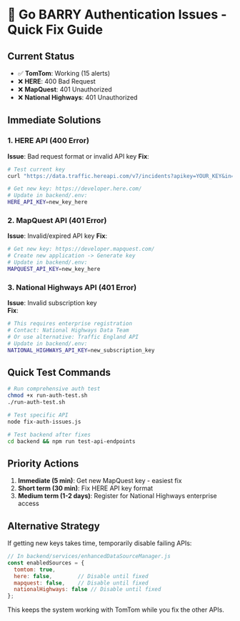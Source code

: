 # 🔧 Go BARRY Authentication Issues - Quick Fix Guide

## Current Status
- ✅ **TomTom**: Working (15 alerts)
- ❌ **HERE**: 400 Bad Request  
- ❌ **MapQuest**: 401 Unauthorized
- ❌ **National Highways**: 401 Unauthorized

## Immediate Solutions

### 1. HERE API (400 Error)
**Issue**: Bad request format or invalid API key
**Fix**: 
```bash
# Test current key
curl "https://data.traffic.hereapi.com/v7/incidents?apikey=YOUR_KEY&in=circle:54.9783,-1.6178;r=5000"

# Get new key: https://developer.here.com/
# Update in backend/.env:
HERE_API_KEY=new_key_here
```

### 2. MapQuest API (401 Error)  
**Issue**: Invalid/expired API key
**Fix**:
```bash
# Get new key: https://developer.mapquest.com/
# Create new application -> Generate key
# Update in backend/.env:
MAPQUEST_API_KEY=new_key_here
```

### 3. National Highways API (401 Error)
**Issue**: Invalid subscription key  
**Fix**:
```bash
# This requires enterprise registration
# Contact: National Highways Data Team
# Or use alternative: Traffic England API
# Update in backend/.env:
NATIONAL_HIGHWAYS_API_KEY=new_subscription_key
```

## Quick Test Commands

```bash
# Run comprehensive auth test
chmod +x run-auth-test.sh
./run-auth-test.sh

# Test specific API
node fix-auth-issues.js

# Test backend after fixes
cd backend && npm run test-api-endpoints
```

## Priority Actions

1. **Immediate (5 min)**: Get new MapQuest key - easiest fix
2. **Short term (30 min)**: Fix HERE API key format
3. **Medium term (1-2 days)**: Register for National Highways enterprise access

## Alternative Strategy

If getting new keys takes time, temporarily disable failing APIs:

```javascript
// In backend/services/enhancedDataSourceManager.js
const enabledSources = {
  tomtom: true,
  here: false,        // Disable until fixed
  mapquest: false,    // Disable until fixed  
  nationalHighways: false // Disable until fixed
};
```

This keeps the system working with TomTom while you fix the other APIs.
